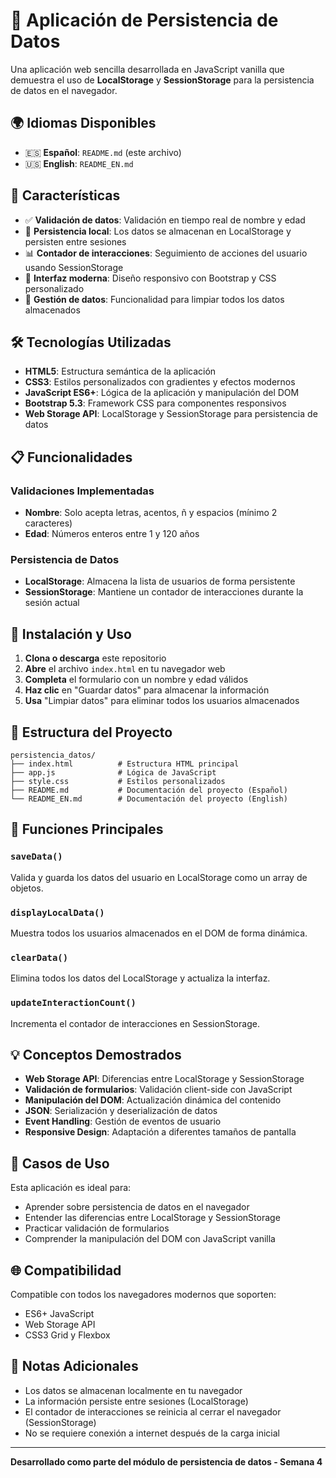 # 📝 Aplicación de Persistencia de Datos

Una aplicación web sencilla desarrollada en JavaScript vanilla que demuestra el uso de **LocalStorage** y **SessionStorage** para la persistencia de datos en el navegador.

## 🌍 Idiomas Disponibles
- 🇪🇸 **Español**: `README.md` (este archivo)
- 🇺🇸 **English**: `README_EN.md`

## 🚀 Características

- ✅ **Validación de datos**: Validación en tiempo real de nombre y edad
- 💾 **Persistencia local**: Los datos se almacenan en LocalStorage y persisten entre sesiones
- 📊 **Contador de interacciones**: Seguimiento de acciones del usuario usando SessionStorage
- 🎨 **Interfaz moderna**: Diseño responsivo con Bootstrap y CSS personalizado
- 🧹 **Gestión de datos**: Funcionalidad para limpiar todos los datos almacenados

## 🛠️ Tecnologías Utilizadas

- **HTML5**: Estructura semántica de la aplicación
- **CSS3**: Estilos personalizados con gradientes y efectos modernos
- **JavaScript ES6+**: Lógica de la aplicación y manipulación del DOM
- **Bootstrap 5.3**: Framework CSS para componentes responsivos
- **Web Storage API**: LocalStorage y SessionStorage para persistencia de datos

## 📋 Funcionalidades

### Validaciones Implementadas
- **Nombre**: Solo acepta letras, acentos, ñ y espacios (mínimo 2 caracteres)
- **Edad**: Números enteros entre 1 y 120 años

### Persistencia de Datos
- **LocalStorage**: Almacena la lista de usuarios de forma persistente
- **SessionStorage**: Mantiene un contador de interacciones durante la sesión actual

## 🚀 Instalación y Uso

1. **Clona o descarga** este repositorio
2. **Abre** el archivo `index.html` en tu navegador web
3. **Completa** el formulario con un nombre y edad válidos
4. **Haz clic** en "Guardar datos" para almacenar la información
5. **Usa** "Limpiar datos" para eliminar todos los usuarios almacenados

## 📁 Estructura del Proyecto

```
persistencia_datos/
├── index.html          # Estructura HTML principal
├── app.js              # Lógica de JavaScript
├── style.css           # Estilos personalizados
├── README.md           # Documentación del proyecto (Español)
└── README_EN.md        # Documentación del proyecto (English)
```

## 🔧 Funciones Principales

### `saveData()`
Valida y guarda los datos del usuario en LocalStorage como un array de objetos.

### `displayLocalData()`
Muestra todos los usuarios almacenados en el DOM de forma dinámica.

### `clearData()`
Elimina todos los datos del LocalStorage y actualiza la interfaz.

### `updateInteractionCount()`
Incrementa el contador de interacciones en SessionStorage.

## 💡 Conceptos Demostrados

- **Web Storage API**: Diferencias entre LocalStorage y SessionStorage
- **Validación de formularios**: Validación client-side con JavaScript
- **Manipulación del DOM**: Actualización dinámica del contenido
- **JSON**: Serialización y deserialización de datos
- **Event Handling**: Gestión de eventos de usuario
- **Responsive Design**: Adaptación a diferentes tamaños de pantalla

## 🎯 Casos de Uso

Esta aplicación es ideal para:
- Aprender sobre persistencia de datos en el navegador
- Entender las diferencias entre LocalStorage y SessionStorage
- Practicar validación de formularios
- Comprender la manipulación del DOM con JavaScript vanilla

## 🌐 Compatibilidad

Compatible con todos los navegadores modernos que soporten:
- ES6+ JavaScript
- Web Storage API
- CSS3 Grid y Flexbox

## 📝 Notas Adicionales

- Los datos se almacenan localmente en tu navegador
- La información persiste entre sesiones (LocalStorage)
- El contador de interacciones se reinicia al cerrar el navegador (SessionStorage)
- No se requiere conexión a internet después de la carga inicial

---

**Desarrollado como parte del módulo de persistencia de datos - Semana 4**
